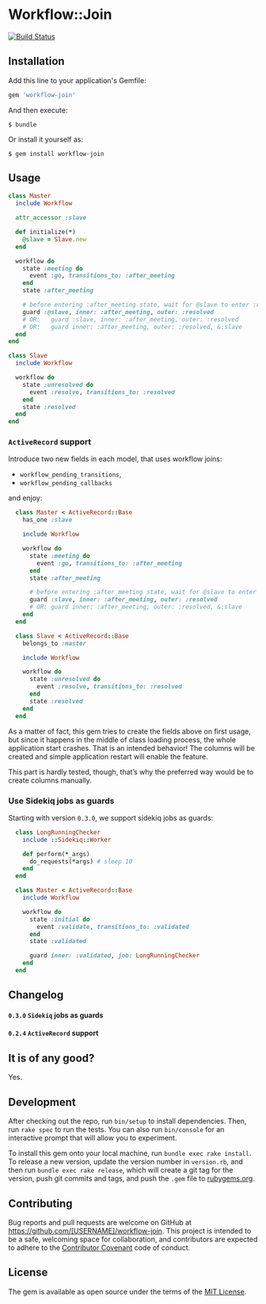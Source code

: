 # Workflow::Join

[![Build Status](https://travis-ci.org/am-kantox/workflow-join.svg?branch=master)](https://travis-ci.org/am-kantox/workflow-join)


## Installation

Add this line to your application's Gemfile:

```ruby
gem 'workflow-join'
```

And then execute:

    $ bundle

Or install it yourself as:

    $ gem install workflow-join

## Usage

```ruby
class Master
  include Workflow

  attr_accessor :slave

  def initialize(*)
    @slave = Slave.new
  end

  workflow do
    state :meeting do
      event :go, transitions_to: :after_meeting
    end
    state :after_meeting

    # before entering :after_meeting state, wait for @slave to enter :resolved state
    guard :@slave, inner: :after_meeting, outer: :resolved
    # OR:   guard :slave, inner: :after_meeting, outer: :resolved
    # OR:   guard inner: :after_meeting, outer: :resolved, &:slave
  end
end

class Slave
  include Workflow

  workflow do
    state :unresolved do
      event :resolve, transitions_to: :resolved
    end
    state :resolved
  end
end
```

### `ActiveRecord` support

Introduce two new fields in each model, that uses workflow joins:

* `workflow_pending_transitions`,
* `workflow_pending_callbacks`

and enjoy:

```ruby
  class Master < ActiveRecord::Base
    has_one :slave

    include Workflow

    workflow do
      state :meeting do
        event :go, transitions_to: :after_meeting
      end
      state :after_meeting

      # before entering :after_meeting state, wait for @slave to enter :resolved state
      guard :slave, inner: :after_meeting, outer: :resolved
      # OR: guard inner: :after_meeting, outer: :resolved, &:slave
    end
  end

  class Slave < ActiveRecord::Base
    belongs_to :master

    include Workflow

    workflow do
      state :unresolved do
        event :resolve, transitions_to: :resolved
      end
      state :resolved
    end
  end
```

As a matter of fact, this gem tries to create the fields above on first usage,
but since it happens in the middle of class loading process, the whole
application start crashes. That is an intended behavior! The columns will be
created and simple application restart will enable the feature.

This part is hardly tested, though, that’s why the preferred way would be to
create columns manually.

### Use Sidekiq jobs as guards

Starting with version `0.3.0`, we support sidekiq jobs as guards:

```ruby
  class LongRunningChecker
    include ::Sidekiq::Worker

    def perform(*_args)
      do_requests(*args) # sleep 10
    end
  end

  class Master < ActiveRecord::Base
    include Workflow

    workflow do
      state :initial do
        event :validate, transitions_to: :validated
      end
      state :validated

      guard inner: :validated, job: LongRunningChecker
    end
  end
```

## Changelog

#### `0.3.0` `Sidekiq` jobs as guards

#### `0.2.4` `ActiveRecord` support

## It is of any good?

Yes.

## Development

After checking out the repo, run `bin/setup` to install dependencies. Then, run `rake spec` to run the tests. You can also run `bin/console` for an interactive prompt that will allow you to experiment.

To install this gem onto your local machine, run `bundle exec rake install`. To release a new version, update the version number in `version.rb`, and then run `bundle exec rake release`, which will create a git tag for the version, push git commits and tags, and push the `.gem` file to [rubygems.org](https://rubygems.org).

## Contributing

Bug reports and pull requests are welcome on GitHub at https://github.com/[USERNAME]/workflow-join. This project is intended to be a safe, welcoming space for collaboration, and contributors are expected to adhere to the [Contributor Covenant](contributor-covenant.org) code of conduct.


## License

The gem is available as open source under the terms of the [MIT License](http://opensource.org/licenses/MIT).
